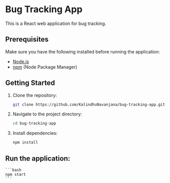 # Bug Tracking App

This is a React web application for bug tracking.

## Prerequisites

Make sure you have the following installed before running the application:

- [Node.js](https://nodejs.org/)
- [npm](https://www.npmjs.com/) (Node Package Manager)

## Getting Started

1. Clone the repository:

   ```bash
   git clone https://github.com/KalindhuNavanjana/bug-tracking-app.git

2. Navigate to the project directory:

    ```bash
    cd bug-tracking-app
    ```

3. Install dependencies:

    ```bash
    npm install
    ```

## Run the application:

    ```bash
    npm start
    ```

    
